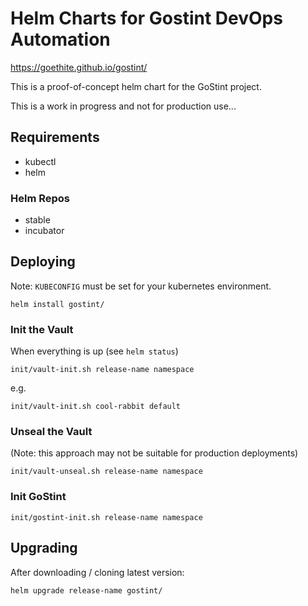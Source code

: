 # Helm Charts for Gostint DevOps Automation

https://goethite.github.io/gostint/

This is a proof-of-concept helm chart for the GoStint project.

This is a work in progress and not for production use...

## Requirements
* kubectl
* helm

### Helm Repos
* stable
* incubator

## Deploying
Note: `KUBECONFIG` must be set for your kubernetes environment.

```
helm install gostint/
```
### Init the Vault
When everything is up (see `helm status`)
```
init/vault-init.sh release-name namespace
```
e.g.
```
init/vault-init.sh cool-rabbit default
```

### Unseal the Vault
(Note: this approach may not be suitable for production deployments)
```
init/vault-unseal.sh release-name namespace
```

### Init GoStint
```
init/gostint-init.sh release-name namespace
```

## Upgrading
After downloading / cloning latest version:
```
helm upgrade release-name gostint/
```
